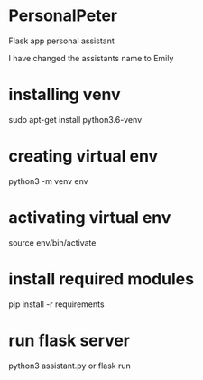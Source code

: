 # PersonalPeter
Flask app personal assistant

I have changed the assistants name to Emily


# installing venv 
sudo apt-get install python3.6-venv

# creating virtual env
python3 -m venv env

# activating virtual env
source env/bin/activate

# install required modules
pip install -r requirements

# run flask server
python3 assistant.py
or 
flask run
